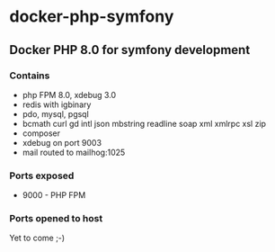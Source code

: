 # docker-php-symfony
## Docker PHP 8.0 for symfony development

### Contains 
 * php FPM 8.0, xdebug 3.0
 * redis with igbinary
 * pdo, mysql, pgsql
 * bcmath curl gd intl json mbstring readline soap xml xmlrpc xsl zip
 * composer
 * xdebug on port 9003
 * mail routed to mailhog:1025
 
### Ports exposed
 * 9000 - PHP FPM

### Ports opened to host
 Yet to come ;-)
 
